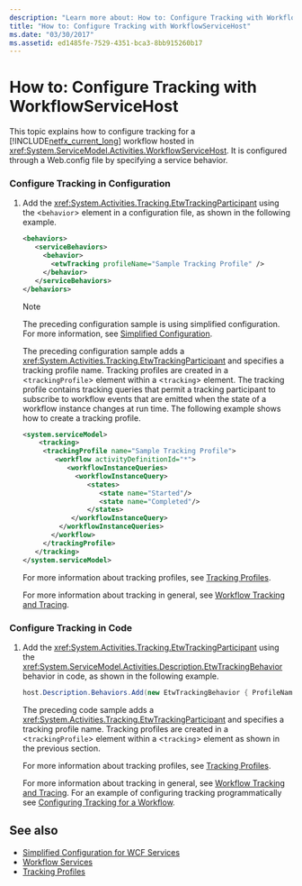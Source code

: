 ```yaml
---
description: "Learn more about: How to: Configure Tracking with WorkflowServiceHost"
title: "How to: Configure Tracking with WorkflowServiceHost"
ms.date: "03/30/2017"
ms.assetid: ed1485fe-7529-4351-bca3-8bb915260b17
---
```

# How to: Configure Tracking with WorkflowServiceHost

This topic explains how to configure tracking for a [!INCLUDE[netfx_current_long](../../../../includes/netfx-current-long-md.md)] workflow hosted in <xref:System.ServiceModel.Activities.WorkflowServiceHost>. It is configured through a Web.config file by specifying a service behavior.

### Configure Tracking in Configuration

1. Add the <xref:System.Activities.Tracking.EtwTrackingParticipant> using the <`behavior`> element in a configuration file, as shown in the following example.

    ```xml
    <behaviors>
       <serviceBehaviors>
         <behavior>
           <etwTracking profileName="Sample Tracking Profile" />
         </behavior>
       </serviceBehaviors>
    </behaviors>
    ```

    > [!NOTE]
    > The preceding configuration sample is using simplified configuration. For more information, see [Simplified Configuration](../simplified-configuration.md).

     The preceding configuration sample adds a <xref:System.Activities.Tracking.EtwTrackingParticipant> and specifies a tracking profile name. Tracking profiles are created in a <`trackingProfile`> element within a <`tracking`> element. The tracking profile contains tracking queries that permit a tracking participant to subscribe to workflow events that are emitted when the state of a workflow instance changes at run time. The following example shows how to create a tracking profile.

    ```xml
    <system.serviceModel>
        <tracking>
         <trackingProfile name="Sample Tracking Profile">
            <workflow activityDefinitionId="*">
               <workflowInstanceQueries>
                 <workflowInstanceQuery>
                    <states>
                       <state name="Started"/>
                       <state name="Completed"/>
                    </states>
                </workflowInstanceQuery>
             </workflowInstanceQueries>
           </workflow>
         </trackingProfile>
       </tracking>
    </system.serviceModel>
    ```

     For more information about tracking profiles, see [Tracking Profiles](../../windows-workflow-foundation/tracking-profiles.md).

     For more information about tracking in general, see [Workflow Tracking and Tracing](../../windows-workflow-foundation/workflow-tracking-and-tracing.md).

### Configure Tracking in Code

1. Add the <xref:System.Activities.Tracking.EtwTrackingParticipant> using the <xref:System.ServiceModel.Activities.Description.EtwTrackingBehavior> behavior in code, as shown in the following example.

    ```csharp
    host.Description.Behaviors.Add(new EtwTrackingBehavior { ProfileName = "Sample Tracking Profile" });
    ```

     The preceding code sample adds a <xref:System.Activities.Tracking.EtwTrackingParticipant> and specifies a tracking profile name. Tracking profiles are created in a <`trackingProfile`> element within a <`tracking`> element as shown in the previous section.

     For more information about tracking profiles, see [Tracking Profiles](../../windows-workflow-foundation/tracking-profiles.md).

     For more information about tracking in general, see [Workflow Tracking and Tracing](../../windows-workflow-foundation/workflow-tracking-and-tracing.md). For an example of configuring tracking programmatically see [Configuring Tracking for a Workflow](../../windows-workflow-foundation/configuring-tracking-for-a-workflow.md).

## See also

- [Simplified Configuration for WCF Services](../samples/simplified-configuration-for-wcf-services.md)
- [Workflow Services](workflow-services.md)
- [Tracking Profiles](../../windows-workflow-foundation/tracking-profiles.md)
